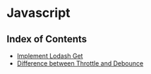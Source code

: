 # Javascript


## Index of Contents
* [Implement Lodash Get](./contents/lodash_get.md)
* [Difference between Throttle and Debounce](./contents/throttle_debounce.md)
